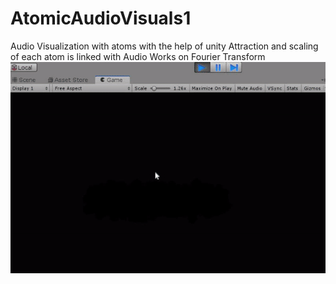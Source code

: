 # AtomicAudioVisuals1
 Audio Visualization with atoms with the help of unity
 Attraction and scaling of each atom is linked with Audio 
 Works on Fourier Transform
 ![](ExampleGif.gif)
